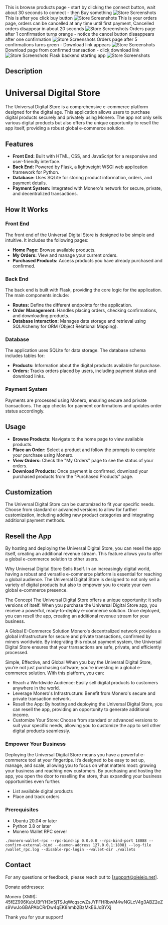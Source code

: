 This is browse products page - start by clicking the connect button, wait about 30 seconds to connect - then Buy something
![Store Screenshots](https://github.com/OIEIEIO/UniversalDigitalStore/blob/main/screenshots/Screenshot%202024-07-24%20124219.png)
This is after you click buy button
![Store Screenshots](https://github.com/OIEIEIO/UniversalDigitalStore/blob/main/screenshots/Screenshot%202024-07-24%20150155.png)
This is your orders page, orders can be cancelled at any time until first payment, Cancelled orders disappear in about 20 seconds
![Store Screenshots](https://github.com/OIEIEIO/UniversalDigitalStore/blob/main/screenshots/Screenshot%202024-07-24%20122817.png)
Orders page after 1 confirmation turns orange - notice the cancel button disaappears after one confirmation
![Store Screenshots](https://github.com/OIEIEIO/UniversalDigitalStore/blob/main/screenshots/Screenshot%202024-07-24%20122855.png)
Orders page after 5 confirmations turns green - Download link appears
![Store Screenshots](https://github.com/OIEIEIO/UniversalDigitalStore/blob/main/screenshots/Screenshot%202024-07-24%20124937.png)
Download page from confirmed transaction - click download link
![Store Screenshots](https://github.com/OIEIEIO/UniversalDigitalStore/blob/main/screenshots/Screenshot%202024-07-24%20125002.png)
Flask backend starting app
![Store Screenshots](https://github.com/OIEIEIO/UniversalDigitalStore/blob/main/screenshots/Screenshot%202024-07-24%20134120.png)

## Description
# Universal Digital Store

The Universal Digital Store is a comprehensive e-commerce platform designed for the digital age. This application allows users to purchase digital products securely and privately using Monero. The app not only sells various digital products but also offers the unique opportunity to resell the app itself, providing a robust global e-commerce solution.

## Features

- **Front End:** Built with HTML, CSS, and JavaScript for a responsive and user-friendly interface.
- **Back End:** Powered by Flask, a lightweight WSGI web application framework for Python.
- **Database:** Uses SQLite for storing product information, orders, and payment details.
- **Payment System:** Integrated with Monero's network for secure, private, and decentralized transactions.

## How It Works

### Front End

The front end of the Universal Digital Store is designed to be simple and intuitive. It includes the following pages:

- **Home Page:** Browse available products.
- **My Orders:** View and manage your current orders.
- **Purchased Products:** Access products you have already purchased and confirmed.

### Back End

The back end is built with Flask, providing the core logic for the application. The main components include:

- **Routes:** Define the different endpoints for the application.
- **Order Management:** Handles placing orders, checking confirmations, and downloading products.
- **Database Interaction:** Manages data storage and retrieval using SQLAlchemy for ORM (Object Relational Mapping).

### Database

The application uses SQLite for data storage. The database schema includes tables for:

- **Products:** Information about the digital products available for purchase.
- **Orders:** Tracks orders placed by users, including payment status and download links.

### Payment System

Payments are processed using Monero, ensuring secure and private transactions. The app checks for payment confirmations and updates order status accordingly.

## Usage

- **Browse Products:** Navigate to the home page to view available products.
- **Place an Order:** Select a product and follow the prompts to complete your purchase using Monero.
- **View Orders:** Check the "My Orders" page to see the status of your orders.
- **Download Products:** Once payment is confirmed, download your purchased products from the "Purchased Products" page.

## Customization

The Universal Digital Store can be customized to fit your specific needs. Choose from standard or advanced versions to allow for further customization, including adding new product categories and integrating additional payment methods.

## Resell the App

By hosting and deploying the Universal Digital Store, you can resell the app itself, creating an additional revenue stream. This feature allows you to offer a global e-commerce solution to other users.


Why Universal Digital Store Sells Itself. 
In an increasingly digital world, having a robust and versatile e-commerce platform is essential for reaching a global audience. The Universal Digital Store is designed to not only sell a variety of digital products but also to empower you to create your own global e-commerce presence.

The Concept
The Universal Digital Store offers a unique opportunity: it sells versions of itself. When you purchase the Universal Digital Store app, you receive a powerful, ready-to-deploy e-commerce solution. Once deployed, you can resell the app, creating an additional revenue stream for your business.

A Global E-Commerce Solution
Monero's decentralized network provides a global infrastructure for secure and private transactions, confirmed by miners worldwide. By integrating this robust payment system, the Universal Digital Store ensures that your transactions are safe, private, and efficiently processed.

Simple, Effective, and Global
When you buy the Universal Digital Store, you’re not just purchasing software; you’re investing in a global e-commerce solution. With this platform, you can:

- Reach a Worldwide Audience: Easily sell digital products to customers anywhere in the world.
- Leverage Monero's Infrastructure: Benefit from Monero's secure and private transaction network.
- Resell the App: By hosting and deploying the Universal Digital Store, you can resell the app, providing an opportunity to generate additional income.
- Customize Your Store: Choose from standard or advanced versions to suit your specific needs, allowing you to customize the app to sell other digital products seamlessly.
  
### Empower Your Business
Deploying the Universal Digital Store means you have a powerful e-commerce tool at your fingertips. It’s designed to be easy to set up, manage, and scale, allowing you to focus on what matters most: growing your business and reaching new customers. By purchasing and hosting the app, you open the door to reselling the store, thus expanding your business opportunities even further.

- List available digital products
- Place and track orders

### Prerequisites
- Ubuntu 20.04 or later
- Python 3.8 or later
- Monero Wallet RPC server

```./monero-wallet-rpc --rpc-bind-ip 0.0.0.0 --rpc-bind-port 18088 --confirm-external-bind --daemon-address 127.0.0.1:18081 --log-file /wallet_rpc.log --disable-rpc-login --wallet-dir ./wallets```

## Contact
For any questions or feedback, please reach out to [support@oieieio.net].

Donate addresses:

Monero (XMR): 45fEZ996KubUBfYH3n5jTSJqWcqscwZsJYFFHRbwM4wNGLcV4g3ABZ2eZs9VwJoGBAPAbCRrDw4qEK8hmb2BzMkE6JcBYXj

Thank you for your support!
